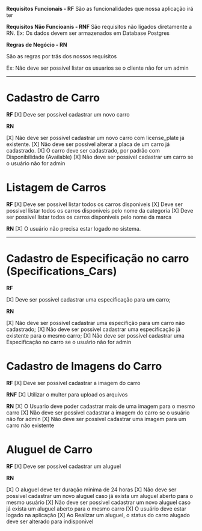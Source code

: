 **Requisitos Funcionais - RF**
São as funcionalidades que nossa aplicação irá ter

**Requisitos Não Funcioanis - RNF**
São requisitos não ligados diretamente a RN.
Ex: Os dados devem ser armazenados em Database Postgres


**Regras de Negócio - RN**

São as regras por trás dos nossos requisitos

Ex: Não deve ser possivel listar os usuarios se o cliente não for um admin
____________________________

# Cadastro de Carro
**RF**
[X] Deve ser possivel cadastrar um novo carro

**RN**

[X] Não deve ser possivel cadastrar um novo carro com license_plate já existente.
[X] Não deve ser possivel alterar a placa de um carro já cadastrado.
[X] O carro deve ser cadastrado, por padrão com Disponibilidade (Available)
[X] Não deve ser possivel cadastrar um carro se o usuário não for admin

# Listagem de Carros

**RF**
[X] Deve ser possivel listar todos os carros disponiveis
[X] Deve ser possivel listar todos os carros disponiveis pelo nome da categoria
[X] Deve ser possivel listar todos os carros disponiveis pelo nome da marca

**RN**
[X] O usuário não precisa estar logado no sistema.
____________________________

# Cadastro de Especificação no carro (Specifications_Cars)
**RF**

[X] Deve ser possivel cadastrar uma especificação para um carro;

**RN**

[X] Não deve ser possivel cadastrar uma especifição para um carro não cadastrado;
[X] Não deve ser possivel cadastrar uma especificação já existente para o mesmo carro;
[X] Não deve ser possivel cadastrar uma Especificação no carro se o usuário não for admin


# Cadastro de Imagens do Carro

**RF**
[X] Deve ser possivel cadastrar a imagem do carro

**RNF**
[X] Utilizar o multer para upload os arquivos

**RN**
[X] O Usuario deve poder cadastrar mais de uma imagem para o mesmo carro
[X] Não deve ser possivel cadastrar a imagem do carro se o usuário não for admin
[X] Não deve ser possivel cadastrar uma imagem para um carro não existente

# Aluguel de Carro

**RF**
[X] Deve ser possivel cadastrar um aluguel



**RN**

[X] O aluguel deve ter duração minima de 24 horas
[X] Não deve ser possivel cadastrar um novo aluguel caso já exista um aluguel aberto para o mesmo usuário
[X] Não deve ser possivel cadastrar um novo aluguel caso já exista um aluguel aberto para o mesmo carro
[X] O usuário deve estar logado na aplicação
[X] Ao Realizar um aluguel, o status do carro alugado deve ser alterado para indisponivel

